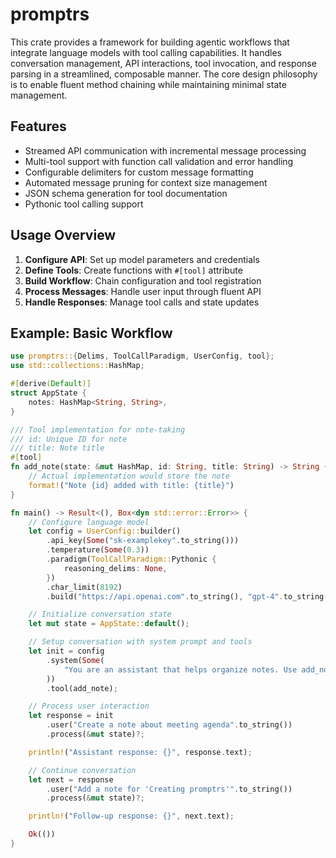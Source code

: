 # promptrs

This crate provides a framework for building agentic workflows that integrate language models
with tool calling capabilities. It handles conversation management, API interactions, tool
invocation, and response parsing in a streamlined, composable manner. The core design
philosophy is to enable fluent method chaining while maintaining minimal state management.

## Features

- Streamed API communication with incremental message processing
- Multi-tool support with function call validation and error handling
- Configurable delimiters for custom message formatting
- Automated message pruning for context size management
- JSON schema generation for tool documentation
- Pythonic tool calling support

## Usage Overview

1. **Configure API**: Set up model parameters and credentials
2. **Define Tools**: Create functions with `#[tool]` attribute
3. **Build Workflow**: Chain configuration and tool registration
4. **Process Messages**: Handle user input through fluent API
5. **Handle Responses**: Manage tool calls and state updates

## Example: Basic Workflow

```rust
use promptrs::{Delims, ToolCallParadigm, UserConfig, tool};
use std::collections::HashMap;

#[derive(Default)]
struct AppState {
    notes: HashMap<String, String>,
}

/// Tool implementation for note-taking
/// id: Unique ID for note
/// title: Note title
#[tool]
fn add_note(state: &mut HashMap, id: String, title: String) -> String {
    // Actual implementation would store the note
    format!("Note {id} added with title: {title}")
}

fn main() -> Result<(), Box<dyn std::error::Error>> {
    // Configure language model
    let config = UserConfig::builder()
        .api_key(Some("sk-examplekey".to_string()))
        .temperature(Some(0.3))
        .paradigm(ToolCallParadigm::Pythonic {
            reasoning_delims: None,
        })
        .char_limit(8192)
        .build("https://api.openai.com".to_string(), "gpt-4".to_string());

    // Initialize conversation state
    let mut state = AppState::default();

    // Setup conversation with system prompt and tools
    let init = config
        .system(Some(
            "You are an assistant that helps organize notes. Use add_note for new notes.",
        ))
        .tool(add_note);

    // Process user interaction
    let response = init
        .user("Create a note about meeting agenda".to_string())
        .process(&mut state)?;

    println!("Assistant response: {}", response.text);

    // Continue conversation
    let next = response
        .user("Add a note for 'Creating promptrs'".to_string())
        .process(&mut state)?;

    println!("Follow-up response: {}", next.text);

    Ok(())
}
```
